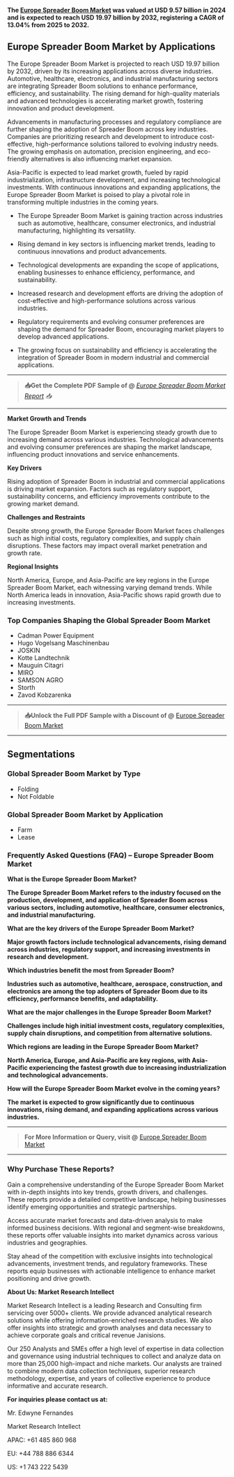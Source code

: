 <p><strong>The <a href="https://www.marketresearchintellect.com/download-sample/?rid=1078543&amp;utm_source=Pulse-April-Europe&amp;utm_medium=852">Europe Spreader Boom Market</a> was valued at USD 9.57 billion in 2024 and is expected to reach USD 19.97 billion by 2032, registering a CAGR of 13.04% from 2025 to 2032.</strong></p><h2>Europe Spreader Boom Market by Applications&nbsp;</h2><p><p>The Europe Spreader Boom Market is projected to reach USD 19.97 billion by 2032, driven by its increasing applications across diverse industries. Automotive, healthcare, electronics, and industrial manufacturing sectors are integrating Spreader Boom solutions to enhance performance, efficiency, and sustainability. The rising demand for high-quality materials and advanced technologies is accelerating market growth, fostering innovation and product development.</p><p>Advancements in manufacturing processes and regulatory compliance are further shaping the adoption of Spreader Boom across key industries. Companies are prioritizing research and development to introduce cost-effective, high-performance solutions tailored to evolving industry needs. The growing emphasis on automation, precision engineering, and eco-friendly alternatives is also influencing market expansion.</p><p>Asia-Pacific is expected to lead market growth, fueled by rapid industrialization, infrastructure development, and increasing technological investments. With continuous innovations and expanding applications, the Europe Spreader Boom Market is poised to play a pivotal role in transforming multiple industries in the coming years.</p></p><ul><li><p>The Europe Spreader Boom Market is gaining traction across industries such as automotive, healthcare, consumer electronics, and industrial manufacturing, highlighting its versatility.</p></li><li><p>Rising demand in key sectors is influencing market trends, leading to continuous innovations and product advancements.</p></li><li><p>Technological developments are expanding the scope of applications, enabling businesses to enhance efficiency, performance, and sustainability.</p></li><li><p>Increased research and development efforts are driving the adoption of cost-effective and high-performance solutions across various industries.</p></li><li><p>Regulatory requirements and evolving consumer preferences are shaping the demand for Spreader Boom, encouraging market players to develop advanced applications.</p></li><li><p>The growing focus on sustainability and efficiency is accelerating the integration of Spreader Boom in modern industrial and commercial applications.</p></li></ul><hr /><blockquote><p><strong><span class="font-[700]">📥Get the Complete PDF Sample of @ </span></strong><em><span class="font-[700]"><a href="https://www.marketresearchintellect.com/download-sample/?rid=1078543&amp;utm_source=Pulse-April-Europe&amp;utm_medium=852" target="_blank" data-tracking-control-name="article-ssr-frontend-pulse_little-text-block" data-tracking-will-navigate="" data-test-link="">Europe Spreader Boom Market Report</a>&nbsp;📥</span></em></p></blockquote><hr /><p class="" data-start="77" data-end="360"><strong data-start="77" data-end="105">Market Growth and Trends</strong></p><p class="" data-start="77" data-end="360">The Europe Spreader Boom Market is experiencing steady growth due to increasing demand across various industries. Technological advancements and evolving consumer preferences are shaping the market landscape, influencing product innovations and service enhancements.</p><p class="" data-start="362" data-end="606"><strong data-start="362" data-end="377">Key Drivers</strong></p><p class="" data-start="362" data-end="606">Rising adoption of Spreader Boom in industrial and commercial applications is driving market expansion. Factors such as regulatory support, sustainability concerns, and efficiency improvements contribute to the growing market demand.</p><p class="" data-start="608" data-end="849"><strong data-start="608" data-end="637">Challenges and Restraints</strong></p><p class="" data-start="608" data-end="849">Despite strong growth, the Europe Spreader Boom Market faces challenges such as high initial costs, regulatory complexities, and supply chain disruptions. These factors may impact overall market penetration and growth rate.</p><p class="" data-start="851" data-end="1095"><strong data-start="851" data-end="872">Regional Insights</strong></p><p class="" data-start="851" data-end="1095">North America, Europe, and Asia-Pacific are key regions in the Europe Spreader Boom Market, each witnessing varying demand trends. While North America leads in innovation, Asia-Pacific shows rapid growth due to increasing investments.</p><p><h3>Top Companies Shaping the Global Spreader Boom Market </h3><ul><li>Cadman Power Equipment</li><li> Hugo Vogelsang Maschinenbau</li><li> JOSKIN</li><li> Kotte Landtechnik</li><li> Mauguin Citagri</li><li> MIRO</li><li> SAMSON AGRO</li><li> Storth</li><li> Zavod Kobzarenka</li></ul></p><hr /><blockquote><p><strong>📥Unlock the Full PDF Sample with a Discount of @</strong> <a href="https://www.marketresearchintellect.com/ask-for-discount/?rid=1078543&amp;utm_source=Pulse-April-Europe&amp;utm_medium=852">Europe Spreader Boom Market</a></p></blockquote><hr /><p><h2>Segmentations</h2><h3>Global Spreader Boom Market by Type</h3><ul><li>Folding</li><li>Not Foldable</li></ul><h3>Global Spreader Boom Market by Application</h3><ul><li>Farm</li><li>Lease</li></ul></p><h3><strong>Frequently Asked Questions (FAQ) &ndash; Europe Spreader Boom Market</strong></h3><p><strong>What is the Europe Spreader Boom Market?</strong></p><p><strong>The Europe Spreader Boom Market refers to the industry focused on the production, development, and application of Spreader Boom across various sectors, including automotive, healthcare, consumer electronics, and industrial manufacturing.</strong></p><p><strong>What are the key drivers of the Europe Spreader Boom Market?</strong></p><p><strong>Major growth factors include technological advancements, rising demand across industries, regulatory support, and increasing investments in research and development.</strong></p><p><strong>Which industries benefit the most from Spreader Boom?</strong></p><p><strong>Industries such as automotive, healthcare, aerospace, construction, and electronics are among the top adopters of Spreader Boom due to its efficiency, performance benefits, and adaptability.</strong></p><p><strong>What are the major challenges in the Europe Spreader Boom Market?</strong></p><p><strong>Challenges include high initial investment costs, regulatory complexities, supply chain disruptions, and competition from alternative solutions.</strong></p><p><strong>Which regions are leading in the Europe Spreader Boom Market?</strong></p><p><strong>North America, Europe, and Asia-Pacific are key regions, with Asia-Pacific experiencing the fastest growth due to increasing industrialization and technological advancements.</strong></p><p><strong>How will the Europe Spreader Boom Market evolve in the coming years?</strong></p><p><strong>The market is expected to grow significantly due to continuous innovations, rising demand, and expanding applications across various industries.</strong></p><hr /><blockquote><p><span class="font-[700]"><strong>For More Information or Query, visit&nbsp;@</strong>&nbsp;</span><span class="font-[700]"><a href="https://www.marketresearchintellect.com/product/spreader-boom-market/?utm_source=Linkedin&utm_medium=852" target="_blank" data-tracking-control-name="article-ssr-frontend-pulse_little-text-block" data-tracking-will-navigate="" data-test-link="">Europe Spreader Boom Market</a></span></p></blockquote><hr /><h3><strong data-start="0" data-end="31">Why Purchase These Reports?</strong></h3><p class="" data-start="35" data-end="297">Gain a comprehensive understanding of the Europe Spreader Boom Market with in-depth insights into key trends, growth drivers, and challenges. These reports provide a detailed competitive landscape, helping businesses identify emerging opportunities and strategic partnerships.</p><p class="" data-start="299" data-end="540">Access accurate market forecasts and data-driven analysis to make informed business decisions. With regional and segment-wise breakdowns, these reports offer valuable insights into market dynamics across various industries and geographies.</p><p class="" data-start="542" data-end="784">Stay ahead of the competition with exclusive insights into technological advancements, investment trends, and regulatory frameworks. These reports equip businesses with actionable intelligence to enhance market positioning and drive growth.</p><p><strong><span class="font-[700]">About Us: Market Research Intellect</span></strong></p><p><span class="">Market Research Intellect is a leading Research and Consulting firm servicing over 5000+ clients. We provide advanced analytical research solutions while offering information-enriched research studies.&nbsp;</span>We also offer insights into strategic and growth analyses and data necessary to achieve corporate goals and critical revenue Janisions.</p><p><span class="">Our 250 Analysts and SMEs offer a high level of expertise in data collection and governance using industrial techniques to collect and analyze data on more than 25,000 high-impact and niche markets. Our analysts are trained to combine modern data collection techniques, superior research methodology, expertise, and years of collective experience to produce informative and accurate research.</span></p><p><strong>For inquiries please contact us at:</strong></p><p>Mr. Edwyne Fernandes</p><p>Market Research Intellect</p><p>APAC: +61 485 860 968</p><p>EU: +44 788 886 6344</p><p>US: +1 743 222 5439</p>